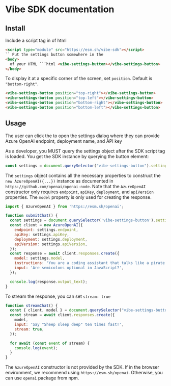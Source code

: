# Vibe SDK documentation

## Install

Include a script tag in <head> of html

````html
<script type="module" src="https://esm.sh/vibe-sdk"></script>
`` Put the settings button somewhere in the
<body>
  of your HTML ```html <vibe-settings-button></vibe-settings-button>
</body>
````

To display it at a specific corner of the screen, set `position`. Default is `"bottom-right"`.

```html
<vibe-settings-button position="top-right"></vibe-settings-button>
<vibe-settings-button position="top-left"></vibe-settings-button>
<vibe-settings-button position="bottom-right"></vibe-settings-button>
<vibe-settings-button position="bottom-left"></vibe-settings-button>
```

## Usage

The user can click the <vibe-settings-button> to open the settings dialog where they can provide Azure OpenAI endpoint, deployment name, and API key

As a developer, you MUST query the settings object after the SDK script tag is loaded.
You get the SDK instance by querying the button element:

```javascript
const settings = document.querySelector("vibe-settings-button").settings;
```

The `settings` object contains all the necessary properties to construct the `new AzureOpenAI({...})` instance as documented in `https://github.com/openai/openai-node`. Note that the `AzureOpenAI` constructor only requires `endpoint`, `apiKey`, `deployment`, and `apiVersion` properties. The `model` property is only used for creating the response.

```javascript
import { AzureOpenAI } from 'https://esm.sh/openai';

function submitChat() {
  const settings = document.querySelector('vibe-settings-button').settings;
  const client = new AzureOpenAI({
    endpoint: settings.endpoint,
    apiKey: settings.apiKey,
    deployment: settings.deployment,
    apiVersion: settings.apiVersion,
  });
  const response = await client.responses.create({
    model: settings.model,
    instructions: 'You are a coding assistant that talks like a pirate',
    input: 'Are semicolons optional in JavaScript?',
  });

  console.log(response.output_text);
}
```

To stream the response, you can set `stream: true`

```javascript
function streamChat() {
  const { client, model } = document.querySelector("vibe-settings-button");
  const stream = await client.responses.create({
    model,
    input: 'Say "Sheep sleep deep" ten times fast!',
    stream: true,
  });

  for await (const event of stream) {
    console.log(event);
  }
}
```

The `AzureOpenAI` constructor is not provided by the SDK.
If in the browser environment, we recommend using `https://esm.sh/openai`. Otherwise, you can use `openai` package from npm.
